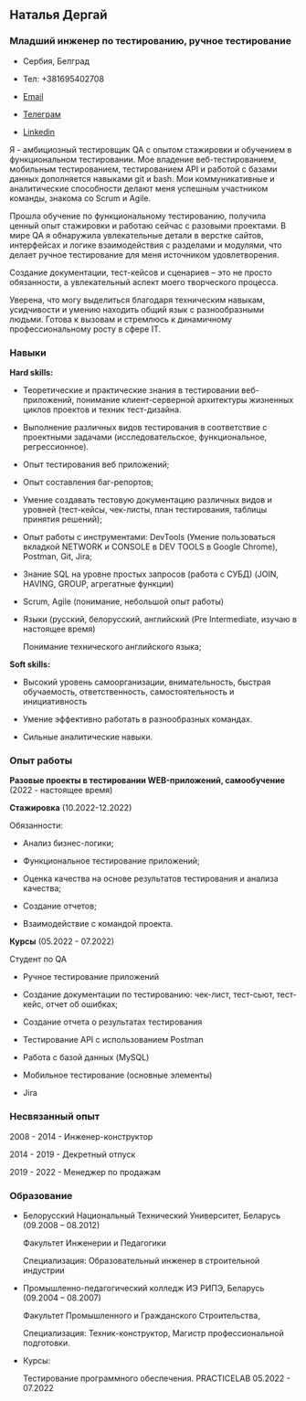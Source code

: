 ## Наталья Дергай

### Младший инженер по тестированию, ручное тестирование

- Сербия, Белград

- Тел: +381695402708

- [Email]( dziarhai.natallia@gmail.com) 

- [Телеграм](https://t.me/natali_dergai)

- [Linkedin](linkedin.com/in/natallia-dergay-587114245)

Я - амбициозный тестировщик QA с опытом стажировки и обучением в функциональном тестировании. Мое владение веб-тестированием, мобильным тестированием, тестированием API и работой с базами данных дополняется навыками git и bash. Мои коммуникативные и аналитические способности делают меня успешным участником команды, знакома со Scrum и Agile.

Прошла обучение по функциональному тестированию, получила ценный опыт стажировки и работаю сейчас с разовыми проектами. В мире QA я обнаружила увлекательные детали в верстке сайтов, интерфейсах и логике взаимодействия с разделами и модулями, что делает ручное тестирование для меня источником удовлетворения.

Создание документации, тест-кейсов и сценариев – это не просто обязанности, а увлекательный аспект моего творческого процесса.

Уверена, что могу выделиться благодаря техническим навыкам, усидчивости и умению находить общий язык с разнообразными людьми. Готова к вызовам и стремлюсь к динамичному профессиональному росту в сфере IT.

### Навыки

**Hard skills:**
- Теоретические и практические знания в тестировании веб-приложений, понимание  клиент-серверной архитектуры жизненных циклов проектов и техник тест-дизайна.

- Выполнение различных видов тестирования в соответствие с проектными задачами  (исследовательское, функциональное, регрессионное).

- Опыт тестирования веб приложений;

- Опыт составления баг-репортов;

- Умение создавать тестовую документацию различных видов и уровней (тест-кейсы, чек-листы, план тестирования, таблицы принятия решений);

- Опыт работы с инструментами: DevTools (Умение пользоваться вкладкой NETWORK и CONSOLE в DEV TOOLS в Google Chrome), Postman, Git, Jira;

- Знание SQL на уровне простых запросов (работа с СУБД)  (JOIN, HAVING, GROUP, агрегатные функции)

- Scrum, Agile (понимание, небольшой опыт работы)

- Языки (русский, белорусский, английский (Pre Intermediate, изучаю в настоящее время)

   Понимание технического английского языка;

**Soft skills:**

- Высокий уровень самоорганизации, внимательность, быстрая обучаемость, ответственность, самостоятельность и инициативность

- Умение эффективно работать в разнообразных командах.

- Сильные аналитические навыки.


### Опыт работы

**Разовые проекты в тестировании WEB-приложений, самообучение** (2022 - настоящее время)

**Стажировка** (10.2022-12.2022)

Обязанности:

- Анализ бизнес-логики;

- Функциональное тестирование приложений;

- Оценка качества на основе результатов тестирования и анализа качества;

- Создание отчетов;

- Взаимодействие с командой проекта.

**Курсы** (05.2022 - 07.2022)

Студент по QA

- Ручное тестирование приложений

- Создание документации по тестированию: чек-лист, тест-сьют, тест-кейс, отчет об ошибках;

- Создание отчета о результатах тестирования

- Тестирование API с использованием Postman

- Работа с базой данных (MySQL)

- Мобильное тестирование (основные элементы)

- Jira


### Несвязанный опыт

2008 - 2014 - Инженер-конструктор

2014 - 2019 - Декретный отпуск

2019 - 2022 - Менеджер по продажам

### Образование

- Белорусский Национальный Технический Университет, Беларусь (09.2008 – 08.2012)

  Факультет Инженерии и Педагогики

  Специализация: Образовательный инженер в строительной индустрии

- Промышленно-педагогический колледж ИЭ РИПЭ, Беларусь (09.2004 – 08.2007)

  Факультет Промышленного и Гражданского Строительства,

  Специализация: Техник-конструктор, Магистр профессиональной подготовки.

- Курсы:

  Тестирование программного обеспечения. PRACTICELAB 05.2022 - 07.2022
